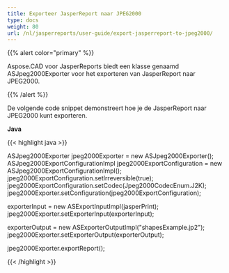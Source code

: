 ```yaml
---
title: Exporteer JasperReport naar JPEG2000
type: docs
weight: 80
url: /nl/jasperreports/user-guide/export-jasperreport-to-jpeg2000/
---
```


{{% alert color="primary" %}}

Aspose.CAD voor JasperReports biedt een klasse genaamd ASJpeg2000Exporter voor het exporteren van JasperReport naar JPEG2000.

{{% /alert %}}

De volgende code snippet demonstreert hoe je de JasperReport naar JPEG2000 kunt exporteren.

**Java**

{{< highlight java >}}

ASJpeg2000Exporter jpeg2000Exporter = new ASJpeg2000Exporter();
ASJpeg2000ExportConfigurationImpl jpeg2000ExportConfiguration = new ASJpeg2000ExportConfigurationImpl();
jpeg2000ExportConfiguration.setIrreversible(true);
jpeg2000ExportConfiguration.setCodec(Jpeg2000CodecEnum.J2K);
jpeg2000Exporter.setConfiguration(jpeg2000ExportConfiguration);

exporterInput = new ASExportInputImpl(jasperPrint);
jpeg2000Exporter.setExporterInput(exporterInput);

exporterOutput = new ASExporterOutputImpl("shapesExample.jp2");
jpeg2000Exporter.setExporterOutput(exporterOutput);

jpeg2000Exporter.exportReport();

{{< /highlight >}}
